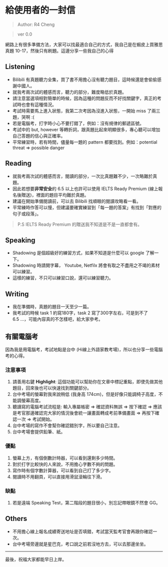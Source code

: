 # 給使用者的一封信

> Author: R4 Cheng

> ver 0.0

網路上有很多準備方法，大家可以找最適合自己的方式，我自己是在蝦皮上買雅思真題 10-17，然後只有刷題。這邊分享一些我自己的心得

## Listening

- Bilibili 有真題聽力全集，買了書不用擔心沒有聽力題目，這時候還是會偷偷感謝中國人。
- 就我考兩次試的體感而言，聽力的部分，難度略低於真題。
- 請注意當選項相對簡單的時候，因為這種的問題反而不好找關鍵字，真正的考試時也會有這種情況。
- 考試時需要馬上進入狀態，我第二次考因為沒進入狀態，一開始 miss 了兩三題，哭啊 :\(
- 若是電腦考，打字時小心不要打錯了，例如：沒有規律的郵遞區號。
- 考試中的 but, however 等轉折詞，跟真題比起來明顯很多，專心聽可以增加自己答題的信心與正確率。
- 平常練習時，若有時間，儘量每一題的 pattern 都要找到。例如：potential threat => possible danger

## Reading

- 就我考兩次試的體感而言，閱讀的部分，一次比真題難不少，一次略難於真題。
- 因此若想要**非常安全**的 6.5 以上也許可以使用 IELTS Ready Premium (線上報名後贈送)，裡面的題目平均難於真題。
- 建議在開始準備閱讀前，可以去 Bilibili 找順眼的閱讀攻略看一看。
- 平常練時作答可以慢，但建議要確實練習到「每一題的答案」有找到「對應的句子或段落」。

> P.S IELTS Ready Premium 的贈送我不知道是不是一直都會有。

## Speaking

- Shadowing 是個超級好的練習方式，如果不知道是什麼可以 google 了解一下。
- Shadowing 時請開字幕， Youtube, Netfilx 將會有取之不盡用之不竭的素材可以練習。
- 這樣的練習，不只可以練習口說，還可以練習聽力。

## Writing

- 我在準備時，真題的題目一天至少一篇。
- 我考試的時候 task 1 約寫180字，task 2 寫了300字左右，可是到不了 6.5 …，可能內容真的不怎樣吧，給大家參考。

## 有關電腦考

因為我是用電腦考，考試地點是台中 (Hi線上外語家教考場)，所以也分享一些電腦考的心得。

### 注意事項

1. 請善用右鍵 **Highlight**: 這個功能可以幫助你在文章中標記重點，即使先做其他題目，回來後也可以快速找到關鍵部分。
2. 台中考場的螢幕對我來說稍低 (我身高 174cm)，但是好像只能調椅子高度，不能調螢幕高度。
3. 聽讀寫的電腦考試流程是: 輸入專屬帳密 => 確認資料無誤 => 按下確認 => 應該是考官那邊確認完大家的情況後會統一讓畫面轉成考前準備畫面 => 再按下確認一次 => 考試開始。
4. 台中考場的寫作不會幫你確認錯別字，所以要自己注意。
5. 台中考場會提供鉛筆、紙。

### 優點

1. 螢幕上方，有個倒數計時器，可以看到還剩多少時間。
2. 對於打字比較快的人來說，不用擔心字數不夠的問題。
3. 寫作時有個字數計算器，可以看到自己打了多少字。
4. 閱讀時不用翻頁，可以直接用滑鼠滾輪往下滑。

### 缺點

1. 若是遠端 Speaking Test，第二階段的題目很小，別忘記帶眼鏡不然會 GG。

## Others

- 不用擔心線上報名成績寄送地址是否填錯，考試當天監考官會再跟你確認一次。
- 台中考場旁邊就是星巴克，考口說之前若沒地方去，可以去那邊坐坐。

---

最後，祝福大家都能早日上岸。